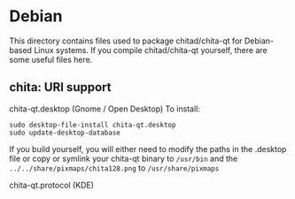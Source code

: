 
Debian
====================
This directory contains files used to package chitad/chita-qt
for Debian-based Linux systems. If you compile chitad/chita-qt yourself, there are some useful files here.

## chita: URI support ##


chita-qt.desktop  (Gnome / Open Desktop)
To install:

	sudo desktop-file-install chita-qt.desktop
	sudo update-desktop-database

If you build yourself, you will either need to modify the paths in
the .desktop file or copy or symlink your chita-qt binary to `/usr/bin`
and the `../../share/pixmaps/chita128.png` to `/usr/share/pixmaps`

chita-qt.protocol (KDE)

